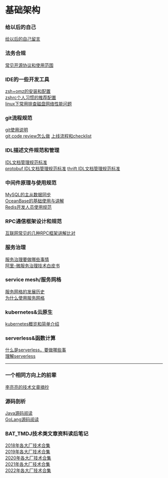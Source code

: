 <!--
 * @Author: your name
 * @Date: 2022-04-13 11:30:35
 * @LastEditTime: 2022-04-21 15:32:52
 * @LastEditors: Please set LastEditors
 * @Description: 打开koroFileHeader查看配置 进行设置: https://github.com/OBKoro1/koro1FileHeader/wiki/%E9%85%8D%E7%BD%AE 
 * @FilePath: /infra-std/README.md
-->
# 基础架构
### 给以后的自己
[给以后的自己留言](./TalkToMyself.md)  

### 法务合规
[常见开源协议和使用范围](./DEV_license_risk/license_desc.md)  

### IDE的一些开发工具
[zsh+omz的安装和配置](./IDE_DEV_tool/zsh_omz_install.md)  
[zshrc个人习惯的推荐配置](./IDE_DEV_tool/zshrc_conf.md)  
[linux下常用排查磁盘网络性能问题](./IDE_DEV_tool/linux_OPS_command.md)

### git流程规范
[git使用说明](./GIT_flow_norm/GIT_useage.md)  
[git code review怎么做](./GIT_flow_norm/GIT_code_review.md)
[上线流程和checklist](./GIT_flow_norm/RD_deploy_checklist.md)

### IDL描述文件规范和管理
[IDL文档管理规范标准](./IDL_define_std/IDL_std.md)  
[protobuf IDL文档管理规范标准](./IDL_define_std/IDL_protobuf_std.md)
[thrift IDL文档管理规范标准](./IDL_define_std/IDL_thrift_std.md)

### 中间件原理与使用规范
[MySQL的主从数据同步](./middleware_architecture/mysql_data_replicate.md)  
[OceanBase的基础使用与讲解](./middleware_architecture/OceanBase_desc.md)  
[Redis开发人员使用规范](./middleware_architecture/Redis_use_style.md)  

### RPC通信框架设计和规范
[互联网常见的几种RPC框架讲解比对](./RPC_infra_desc/RPC_infra_compare.md)

### 服务治理
[服务治理要做哪些事情](./SOA_governance/SOA_governance_view.md)  
[阿里-微服务治理技术白皮书](./SOA_governance/微服务治理技术白皮书.pdf)  

### service mesh/服务网格
[服务网格的发展历史](./service_mesh/service_mesh_history.md)  
[为什么使用服务网格](./service_mesh/service_mesh_why.md)

### kubernetes&云原生
[kubernetes概览和简单介绍](./kubernetes_and_CNCF/kubernetes_overview.md)

### serverless&函数计算
[什么是serverless，要做哪些事](./server_less/serviceless_desc.md)  
[理解serverless](./server_less/server_less_got.md)


---

### 一个相同方向上的前辈
[李亮亮的技术文章摘抄](https://learn.lianglianglee.com/)  

### 源码剖析
[Java源码阅读](./opensource_code_reading_after/java_source_impression.md)  
[GoLang源码阅读](./opensource_code_reading_after/golang_source_impression.md)

### BAT_TMDJ技术类文章资料读后笔记
[2018年各大厂技术合集](./BAT_TMDJ_webChat_abstract/2018_article_impression.md)  
[2019年各大厂技术合集](./BAT_TMDJ_webChat_abstract/2019_article_impression.md)  
[2020年各大厂技术合集](./BAT_TMDJ_webChat_abstract/2020_article_impression.md)  
[2021年各大厂技术合集](./BAT_TMDJ_webChat_abstract/2021_article_impression.md)  
[2022年各大厂技术合集](./BAT_TMDJ_webChat_abstract/2022_article_impression.md)